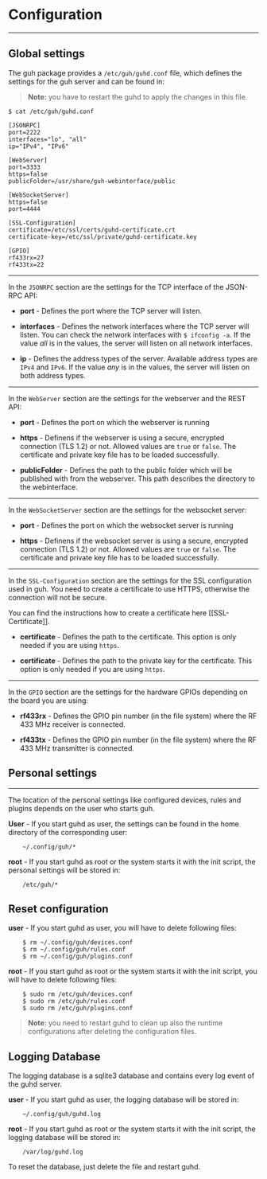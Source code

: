 # Configuration
--------------------------------------------

## Global settings
The guh package provides a `/etc/guh/guhd.conf` file, which defines the settings for the guh server and can be found in:

> **Note:** you have to restart the guhd to apply the changes in this file.

    $ cat /etc/guh/guhd.conf

    [JSONRPC]
    port=2222
    interfaces="lo", "all"
    ip="IPv4", "IPv6"
    
    [WebServer]
    port=3333
    https=false
    publicFolder=/usr/share/guh-webinterface/public
    
    [WebSocketServer]
    https=false
    port=4444
    
    [SSL-Configuration]
    certificate=/etc/ssl/certs/guhd-certificate.crt
    certificate-key=/etc/ssl/private/guhd-certificate.key
    
    [GPIO]
    rf433rx=27
    rf433tx=22

--------------------------------------------

In the `JSONRPC` section are the settings for the TCP interface of the JSON-RPC API: 

* **port** - Defines the port where the TCP server will listen.

* **interfaces** - Defines the network interfaces where the TCP server will listen. You can check the network interfaces with `$ ifconfig -a`. If the value *all* is in the values, the server will listen on all network interfaces. 

* **ip** - Defines the address types of the server. Available address types are `IPv4` and `IPv6`. If the value *any* is in the values, the server will listen on both address types. 

--------------------------------------------

In the `WebServer` section are the settings for the webserver and the REST API:

* **port** - Defines the port on which the webserver is running

* **https** - Definens if the webserver is using a secure, encrypted connection (TLS 1.2) or not. Allowed values are `true` or `false`. The certificate and private key file has to be loaded successfully.

* **publicFolder** - Defines the path to the public folder which will be published with from the webserver. This path describes the directory to the webinterface.

--------------------------------------------

In the `WebSocketServer` section are the settings for the websocket server:

* **port** - Defines the port on which the websocket server is running

* **https** - Definens if the websocket server is using a secure, encrypted connection (TLS 1.2) or not. Allowed values are `true` or `false`. The certificate and private key file has to be loaded successfully.

--------------------------------------------

In the `SSL-Configuration` section are the settings for the SSL configuration used in guh. You need to create a certificate to use HTTPS, otherwise the connection will not be secure. 

You can find the instructions how to create a certificate here [[SSL-Certificate]].  

* **certificate** - Defines the path to the certificate. This option is only needed if you are using `https`.

* **certificate** - Defines the path to the private key for the certificate. This option is only needed if you are using `https`.


--------------------------------------------

In the `GPIO` section are the settings for the hardware GPIOs depending on the board you are using:

* **rf433rx** - Defines the GPIO pin number (in the file system) where the RF 433 MHz receiver is connected. 

* **rf433tx** - Defines the GPIO pin number (in the file system) where the RF 433 MHz transmitter is connected.

## Personal settings
--------------------------------------------

The location of the personal settings like configured devices, rules and plugins depends on the user who starts guh.

**User** - If you start guhd as user, the settings can be found in the home directory of the corresponding user: 

        ~/.config/guh/*

**root** -  If you start guhd as root or the system starts it with the init script, the personal settings will be stored in:

        /etc/guh/*


## Reset configuration
 
**user** - If you start guhd as user, you will have to delete following files: 

        $ rm ~/.config/guh/devices.conf
        $ rm ~/.config/guh/rules.conf
        $ rm ~/.config/guh/plugins.conf

**root** -  If you start guhd as root or the system starts it with the init script, you will have to delete following files:


        $ sudo rm /etc/guh/devices.conf
        $ sudo rm /etc/guh/rules.conf
        $ sudo rm /etc/guh/plugins.conf 

> **Note:** you need to restart guhd to clean up also the runtime configurations after deleting the configuration files.

## Logging Database

The logging database is a sqlite3 database and contains every log event of the guhd server. 

**user** - If you start guhd as user, the logging database will be stored in: 

        ~/.config/guh/guhd.log

**root** -  If you start guhd as root or the system starts it with the init script, the logging database will be stored in: 

        /var/log/guhd.log

To reset the database, just delete the file and restart guhd.







